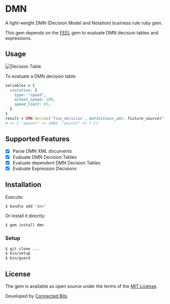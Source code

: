 # DMN

A light-weight DMN (Decision Model and Notation) business rule ruby gem.

This gem depends on the [FEEL](https://github.com/connectedbits/bpmn/tree/main/feel) gem to evaluate DMN decision tables and expressions.

## Usage

![Decision Table](docs/media/decision_table.png)

To evaluate a DMN decision table:

```ruby
variables = {
  violation: {
    type: "speed",
    actual_speed: 100,
    speed_limit: 65,
  }
}
result = DMN.decide('fine_decision', definitions_xml: fixture_source("fine.dmn"), variables:)
# => { "amount" => 1000, "points" => 7 })
```

## Supported Features

- [x] Parse DMN XML documents
- [x] Evaluate DMN Decision Tables
- [x] Evaluate dependent DMN Decision Tables
- [x] Evaluate Expression Decisions

## Installation

Execute:

```bash
$ bundle add "dmn"
```

Or install it directly:

```bash
$ gem install dmn
```

### Setup

```bash
$ git clone ...
$ bin/setup
$ bin/guard
```

## License

The gem is available as open source under the terms of the [MIT License](https://opensource.org/licenses/MIT).

Developed by [Connected Bits](http://www.connectedbits.com)
